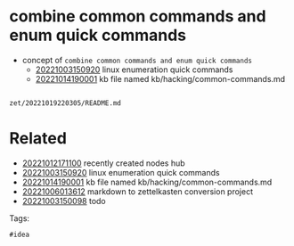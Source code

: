 # combine common commands and enum quick commands

- concept of `combine common commands and enum quick commands`
  - [20221003150920](/zet/20221003150920/README.md) linux enumeration quick commands
  - [20221014190001](/zet/20221014190001/README.md) kb file named kb/hacking/common-commands.md

```
```

` zet/20221019220305/README.md `

# Related

- [20221012171100](/zet/20221012171100/README.md) recently created nodes hub
- [20221003150920](/zet/20221003150920/README.md) linux enumeration quick commands
- [20221014190001](/zet/20221014190001/README.md) kb file named kb/hacking/common-commands.md
- [20221006013612](/zet/20221006013612/README.md) markdown to zettelkasten conversion project
- [20221003150098](/zet/20221003150098/README.md) todo

Tags:

    #idea
